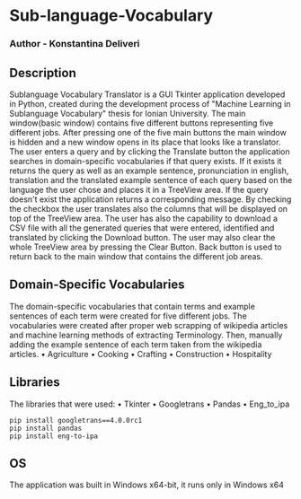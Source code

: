 # Sub-language-Vocabulary
### Author - Konstantina Deliveri

## Description
Sublanguage Vocabulary Translator is a GUI Tkinter application developed in Python, created during the development process of "Machine Learning in Sublanguage Vocabulary" thesis for Ionian University.
The main window(basic window) contains five different buttons representing five different jobs.
After pressing one of the five main buttons the main window is hidden and a new window opens in its place that looks like a translator.
The user enters a query and by clicking the Translate button the application searches in domain-specific vocabularies if that query exists.
If it exists it returns the query as well as an example sentence, pronunciation in english, translation and the translated example sentence of each query based on the language the user chose and places it in a TreeView area.
If the query doesn't exist the application returns a corresponding message.
By checking the checkbox the user translates also the columns that will be displayed on top of the TreeView area.
The user has also the capability to download a CSV file with all the generated queries that were entered, identified and translated by clicking the Download button.
The user may also clear the whole TreeView area by pressing the Clear Button.
Back button is used to return back to the main window that contains the different job areas.

## Domain-Specific Vocabularies
The domain-specific vocabularies that contain terms and example sentences of each term were created for five different jobs.
The vocabularies were created after proper web scrapping of wikipedia articles and machine learning methods of extracting Terminology.
Then, manually adding the example sentence of each term taken from the wikipedia articles.
• Agriculture
• Cooking
• Crafting
• Construction
• Hospitality

## Libraries
The libraries that were used:
• Tkinter
• Googletrans
• Pandas
• Eng_to_ipa

```
pip install googletrans==4.0.0rc1
pip install pandas
pip install eng-to-ipa
```

## OS
The application was built in Windows x64-bit, it runs only in Windows x64
